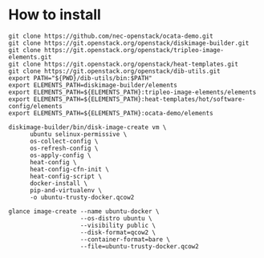 # How to install

    git clone https://github.com/nec-openstack/ocata-demo.git
    git clone https://git.openstack.org/openstack/diskimage-builder.git
    git clone https://git.openstack.org/openstack/tripleo-image-elements.git
    git clone https://git.openstack.org/openstack/heat-templates.git
    git clone https://git.openstack.org/openstack/dib-utils.git
    export PATH="${PWD}/dib-utils/bin:$PATH"
    export ELEMENTS_PATH=diskimage-builder/elements
    export ELEMENTS_PATH=${ELEMENTS_PATH}:tripleo-image-elements/elements
    export ELEMENTS_PATH=${ELEMENTS_PATH}:heat-templates/hot/software-config/elements
    export ELEMENTS_PATH=${ELEMENTS_PATH}:ocata-demo/elements

    diskimage-builder/bin/disk-image-create vm \
          ubuntu selinux-permissive \
          os-collect-config \
          os-refresh-config \
          os-apply-config \
          heat-config \
          heat-config-cfn-init \
          heat-config-script \
          docker-install \
          pip-and-virtualenv \
          -o ubuntu-trusty-docker.qcow2

    glance image-create --name ubuntu-docker \
                        --os-distro ubuntu \
                        --visibility public \
                        --disk-format=qcow2 \
                        --container-format=bare \
                        --file=ubuntu-trusty-docker.qcow2
